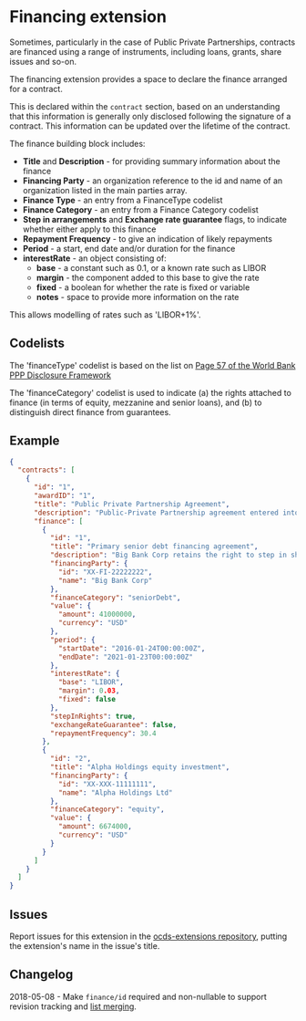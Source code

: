 # Financing extension

Sometimes, particularly in the case of Public Private Partnerships, contracts are financed using a range of instruments, including loans, grants, share issues and so-on.

The financing extension provides a space to declare the finance arranged for a contract.

This is declared within the `contract` section, based on an understanding that this information is generally only disclosed following the signature of a contract. This information can be updated over the lifetime of the contract.

The finance building block includes:

* **Title** and **Description** - for providing summary information about the finance
* **Financing Party** - an organization reference to the id and name of an organization listed in the main parties array.
* **Finance Type** - an entry from a FinanceType codelist
* **Finance Category** - an entry from a Finance Category codelist
* **Step in arrangements** and **Exchange rate guarantee** flags, to indicate whether either apply to this finance
* **Repayment Frequency** - to give an indication of likely repayments
* **Period** - a start, end date and/or duration for the finance
* **interestRate** - an object consisting of:
  * **base** - a constant such as 0.1, or a known rate such as LIBOR
  * **margin** - the component added to this base to give the rate
  * **fixed** - a boolean for whether the rate is fixed or variable
  * **notes** - space to provide more information on the rate

This allows modelling of rates such as 'LIBOR+1%'.

## Codelists

The 'financeType' codelist is based on the list on [Page 57 of the World Bank PPP Disclosure Framework](http://pubdocs.worldbank.org/en/143671469558797229/FrameworkPPPDisclosure-071416.pdf#page=57)

The 'financeCategory' codelist is used to indicate (a) the rights attached to finance (in terms of equity, mezzanine and senior loans), and (b) to distinguish direct finance from guarantees.

## Example

```json
{
  "contracts": [
    {
      "id": "1",
      "awardID": "1",
      "title": "Public Private Partnership Agreement",
      "description": "Public-Private Partnership agreement entered into by and between telecoms promoter, together with national fibre infrastructure and the special purpose vehicle Mega Consortium Ltd",
      "finance": [
        {
          "id": "1",
          "title": "Primary senior debt financing agreement",
          "description": "Big Bank Corp retains the right to step in should Mega Consortium fail to comply with the repayment schedule for a period of 3 consecutive months.",
          "financingParty": {
            "id": "XX-FI-22222222",
            "name": "Big Bank Corp"
          },
          "financeCategory": "seniorDebt",
          "value": {
            "amount": 41000000,
            "currency": "USD"
          },
          "period": {
            "startDate": "2016-01-24T00:00:00Z",
            "endDate": "2021-01-23T00:00:00Z"
          },
          "interestRate": {
            "base": "LIBOR",
            "margin": 0.03,
            "fixed": false
          },
          "stepInRights": true,
          "exchangeRateGuarantee": false,
          "repaymentFrequency": 30.4
        },
        {
          "id": "2",
          "title": "Alpha Holdings equity investment",
          "financingParty": {
            "id": "XX-XXX-11111111",
            "name": "Alpha Holdings Ltd"
          },
          "financeCategory": "equity",
          "value": {
            "amount": 6674000,
            "currency": "USD"
          }
        }
      ]
    }
  ]
}
```

## Issues

Report issues for this extension in the [ocds-extensions repository](https://github.com/open-contracting/ocds-extensions/issues), putting the extension's name in the issue's title.

## Changelog

2018-05-08 - Make `finance/id` required and non-nullable to support revision tracking and [list merging](http://standard.open-contracting.org/latest/en/schema/merging/#lists).
